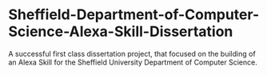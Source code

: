 # Sheffield-Department-of-Computer-Science-Alexa-Skill-Dissertation
A successful first class dissertation project, that focused on the building of an Alexa Skill for the Sheffield University Department of Computer Science.
